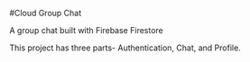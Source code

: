 #Cloud Group Chat

A group chat built with Firebase Firestore

This project has three parts- Authentication, Chat, and Profile.
